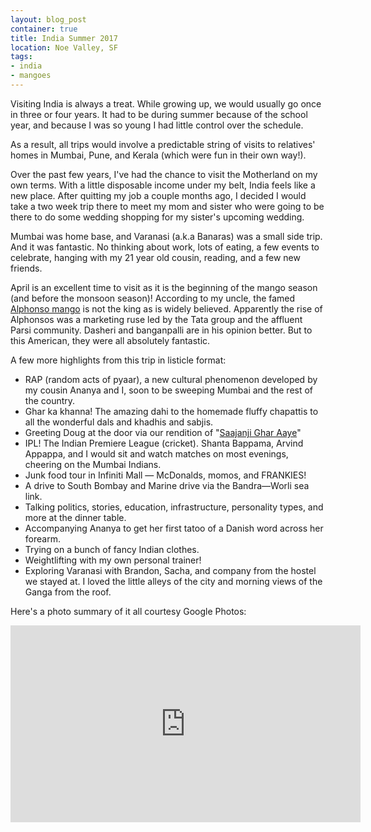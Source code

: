 ```yaml
---
layout: blog_post
container: true
title: India Summer 2017
location: Noe Valley, SF
tags:
- india
- mangoes
---
```


Visiting India is always a treat. While growing up, we would usually go once in three or four years. It had to be during summer because of the school year, and because I was so young I had little control over the schedule.

<!--more-->

As a result, all trips would involve a predictable string of visits to relatives' homes in Mumbai, Pune, and Kerala (which were fun in their own way!).

Over the past few years, I've had the chance to visit the Motherland on my own terms. With a little disposable income under my belt, India feels like a new place. After quitting my job a couple months ago, I decided I would take a two week trip there to meet my mom and sister who were going to be there to do some wedding shopping for my sister's upcoming wedding.

Mumbai was home base, and Varanasi (a.k.a Banaras) was a small side trip. And it was fantastic. No thinking about work, lots of eating, a few events to celebrate, hanging with my 21 year old cousin, reading, and a few new friends.

April is an excellent time to visit as it is the beginning of the mango season (and before the monsoon season)! According to my uncle, the famed [Alphonso mango](https://en.wikipedia.org/wiki/Alphonso_(mango)) is not the king as is widely believed. Apparently the rise of Alphonsos was a marketing ruse led by the Tata group and the affluent Parsi community. Dasheri and banganpalli are in his opinion better. But to this American, they were all absolutely fantastic.

A few more highlights from this trip in listicle format:

- RAP (random acts of pyaar), a new cultural phenomenon developed by my cousin Ananya and I, soon to be sweeping Mumbai and the rest of the country.
- Ghar ka khanna! The amazing dahi to the homemade fluffy chapattis to all the wonderful dals and khadhis and sabjis.
- Greeting Doug at the door via our rendition of "[Saajanji Ghar Aaye](https://www.youtube.com/watch?v=oJkt2U_C394)"
- IPL! The Indian Premiere League (cricket). Shanta Bappama, Arvind Appappa, and I would sit and watch matches on most evenings, cheering on the Mumbai Indians.
- Junk food tour in Infiniti Mall — McDonalds, momos, and FRANKIES!
- A drive to South Bombay and Marine drive via the Bandra—Worli sea link.
- Talking politics, stories, education, infrastructure, personality types, and more at the dinner table.
- Accompanying Ananya to get her first tatoo of a Danish word across her forearm.
- Trying on a bunch of fancy Indian clothes.
- Weightlifting with my own personal trainer!
- Exploring Varanasi with Brandon, Sacha, and company from the hostel we stayed at. I loved the little alleys of the city and morning views of the Ganga from the roof.

Here's a photo summary of it all courtesy Google Photos:

<iframe width="560" height="315" src="https://www.youtube.com/embed/HCgO5bWKCzA" frameborder="0" allowfullscreen></iframe>


